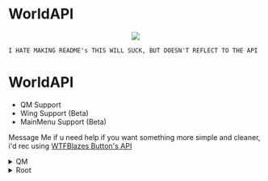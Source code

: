 # WorldAPI
<p align="center">
  <a href="#"><img src="https://raw.githubusercontent.com/Hacker1254/WorldClient-Files/main/WorldClient.png"></a>
</p>


`I HATE MAKING README's THIS WILL SUCK, BUT DOESN'T REFLECT TO THE API`

# WorldAPI
      
 - QM Support
 - Wing Support (Beta)
 - MainMenu Support (Beta)
 
 Message Me if u need help
 if you want something more simple and cleaner, i'd rec using [WTFBlazes Button's API](https://github.com/WTFBlaze/BlazesButtonAPI)


 <details>
<summary>QM</summary>

<details><summary>Buttons</summary><p>
<details><summary>Duo</summary><p>

</p></details>
QM Buttons Has a few uses, its used to open QM Windows, and to Use Functions
here An an Example of it to open a `VRCPage`

`new VRCButton(maiBtngrp, "MenuName", "Open theMenu", () => VRCPAGEVAR.OpenMenu(), false, true, spriteImage);
`
<details><summary>ExtentedControl</summary><p>
ExtentedControl is a ext of the VRCButton, Comming From Root, it Adds a few extra Functions to let u mess with the buttons

List:
```cs
SetToolTip
SetSprite
GetSprite
ShowSubMenuIcon
SetIconColor 
SetAction
SetBackgroundImage // Idea From WTFBlaze
RecolorBackGrn // :3
TurnHalf
CopyToWing // Copys it to the wing Menu (BETA)
```
</p></details>

</p></details>

<details><summary>Toggles</summary><p>

</p></details>
<details><summary>Groups</summary><p>

</p></details>

</details>
<details><summary>Root</summary><p>
This is stuff that can be done on Anything that has the BaseType 

```cs
SetActive
SetTextColor
SetRotation
SetPostion
GetGameObject
GetTransform
ChangeParent
AlsoAddToMM // BETA
AddButton
AddToggle
AddLable
AddGrpOfButtons
AddGrpToggles
AddDuoButtons
```
</p></details>
